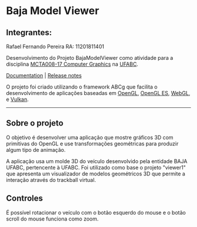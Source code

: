 # Baja Model Viewer
## Integrantes:
Rafael Fernando Pereira RA: 11201811401


Desenvolvimento do Projeto BajaModelViewer como atividade para a disciplina [MCTA008-17 Computer Graphics](http://professor.ufabc.edu.br/~harlen.batagelo/cg/) na [UFABC](https://www.ufabc.edu.br/).

[Documentation](https://hbatagelo.github.io/abcg/abcg/doc/html/) | [Release notes](CHANGELOG.md)

O projeto foi criado utilizando o framework ABCg que facilita o desenvolvimento de aplicações baseadas em 
[OpenGL](https://www.opengl.org), [OpenGL ES](https://www.khronos.org), [WebGL](https://www.khronos.org/webgl/), e [Vulkan](https://www.vulkan.org). 

***

## Sobre o projeto

O objetivo é desenvolver uma aplicação que mostre gráficos 3D com primitivas do OpenGL e use transformações geométricas para produzir algum tipo de animação.

A aplicação usa um molde 3D do veículo desenvolvido pela entidade BAJA UFABC, pertencente à UFABC. Foi utilizado como base o projeto "viewer1" que apresenta um visualizador de modelos geométricos 3D que permite a interação através do trackball virtual.

## Controles

É possível rotacionar o veículo com o botão esquerdo do mouse e o botão scroll do mouse funciona como zoom.
